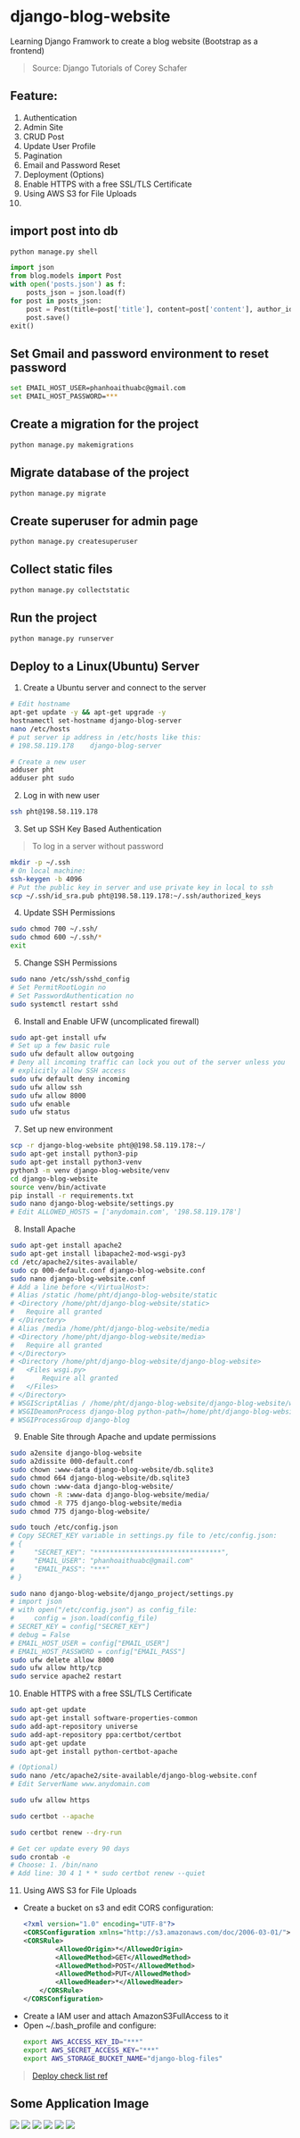 # django-blog-website
Learning Django Framwork to create a blog website (Bootstrap as a frontend)
> Source: Django Tutorials of Corey Schafer
## Feature:
1. Authentication
2. Admin Site
3. CRUD Post
4. Update User Profile
5. Pagination
6. Email and Password Reset
7. Deployment (Options)
8. Enable HTTPS with a free SSL/TLS Certificate
9. Using AWS S3 for File Uploads
10. 

## import post into db
```bash
python manage.py shell
```

```python
import json
from blog.models import Post
with open('posts.json') as f:
    posts_json = json.load(f)
for post in posts_json:
    post = Post(title=post['title'], content=post['content'], author_id=post['user_id'])
    post.save()
exit()
```

## Set Gmail and password environment to reset password

```bash
set EMAIL_HOST_USER=phanhoaithuabc@gmail.com
set EMAIL_HOST_PASSWORD=***
```

## Create a migration for the project

```bash
python manage.py makemigrations
```

## Migrate database of the project

```bash
python manage.py migrate
```

## Create superuser for admin page

```bash
python manage.py createsuperuser
```
## Collect static files

```bash
python manage.py collectstatic
```
## Run the project

```bash
python manage.py runserver
```

## Deploy to a Linux(Ubuntu) Server 
1. Create a Ubuntu server and connect to the server
```bash
# Edit hostname
apt-get update -y && apt-get upgrade -y
hostnamectl set-hostname django-blog-server
nano /etc/hosts
# put server ip address in /etc/hosts like this:
# 198.58.119.178    django-blog-server

# Create a new user
adduser pht
adduser pht sudo
```
2. Log in with new user
```bash
ssh pht@198.58.119.178
```
3. Set up SSH Key Based Authentication
> To log in a server without password
```bash
mkdir -p ~/.ssh
# On local machine:
ssh-keygen -b 4096
# Put the public key in server and use private key in local to ssh
scp ~/.ssh/id_sra.pub pht@198.58.119.178:~/.ssh/authorized_keys
```
4. Update SSH Permissions
```bash
sudo chmod 700 ~/.ssh/
sudo chmod 600 ~/.ssh/*
exit
```
5. Change SSH Permissions
```bash
sudo nano /etc/ssh/sshd_config
# Set PermitRootLogin no
# Set PasswordAuthentication no
sudo systemctl restart sshd
```
6. Install and Enable UFW (uncomplicated firewall)
```bash
sudo apt-get install ufw
# Set up a few basic rule
sudo ufw default allow outgoing
# Deny all incoming traffic can lock you out of the server unless you
# explicitly allow SSH access
sudo ufw default deny incoming
sudo ufw allow ssh
sudo ufw allow 8000
sudo ufw enable
sudo ufw status
```
7. Set up new environment
```bash
scp -r django-blog-website pht@@198.58.119.178:~/
sudo apt-get install python3-pip
sudo apt-get install python3-venv
python3 -m venv django-blog-website/venv
cd django-blog-website
source venv/bin/activate
pip install -r requirements.txt
sudo nano django-blog-website/settings.py
# Edit ALLOWED_HOSTS = ['anydomain.com', '198.58.119.178']
```
8. Install Apache
```bash
sudo apt-get install apache2
sudo apt-get install libapache2-mod-wsgi-py3
cd /etc/apache2/sites-available/
sudo cp 000-default.conf django-blog-website.conf
sudo nano django-blog-website.conf
# Add a line before </VirtualHost>: 
# Alias /static /home/pht/django-blog-website/static
# <Directory /home/pht/django-blog-website/static>
#   Require all granted
# </Directory>
# Alias /media /home/pht/django-blog-website/media
# <Directory /home/pht/django-blog-website/media>
#   Require all granted
# </Directory>
# <Directory /home/pht/django-blog-website/django-blog-website>
#   <Files wsgi.py>
#       Require all granted
#   </Files>
# </Directory>
# WSGIScriptAlias / /home/pht/django-blog-website/django-blog-website/wsgi.py
# WSGIDeamonProcess django-blog python-path=/home/pht/django-blog-website python-home=/home/pht/django-blog-website/venv
# WSGIProcessGroup django-blog
```
9. Enable Site through Apache and update permissions
```bash
sudo a2ensite django-blog-website 
sudo a2dissite 000-default.conf
sudo chown :www-data django-blog-website/db.sqlite3
sudo chmod 664 django-blog-website/db.sqlite3
sudo chown :www-data django-blog-website/
sudo chown -R :www-data django-blog-website/media/
sudo chmod -R 775 django-blog-website/media
sudo chmod 775 django-blog-website/

sudo touch /etc/config.json
# Copy SECRET_KEY variable in settings.py file to /etc/config.json:
# {
#     "SECRET_KEY": "********************************",
#     "EMAIL_USER": "phanhoaithuabc@gmail.com"
#     "EMAIL_PASS": "***"
# }

sudo nano django-blog-website/django_project/settings.py
# import json
# with open("/etc/config.json") as config_file:
#     config = json.load(config_file)
# SECRET_KEY = config["SECRET_KEY"]
# debug = False
# EMAIL_HOST_USER = config["EMAIL_USER"]
# EMAIL_HOST_PASSWORD = config["EMAIL_PASS"]
sudo ufw delete allow 8000
sudo ufw allow http/tcp
sudo service apache2 restart
```

10. Enable HTTPS with a free SSL/TLS Certificate
```bash
sudo apt-get update
sudo apt-get install software-properties-common
sudo add-apt-repository universe
sudo add-apt-repository ppa:certbot/certbot
sudo apt-get update
sudo apt-get install python-certbot-apache

# (Optional)
sudo nano /etc/apache2/site-available/django-blog-website.conf
# Edit ServerName www.anydomain.com

sudo ufw allow https

sudo certbot --apache

sudo certbot renew --dry-run

# Get cer update every 90 days
sudo crontab -e
# Choose: 1. /bin/nano
# Add line: 30 4 1 * * sudo certbot renew --quiet 
```

11. Using AWS S3 for File Uploads
- Create a bucket on s3 and edit CORS configuration:
    ```xml
    <?xml version="1.0" encoding="UTF-8"?>
    <CORSConfiguration xmlns="http://s3.amazonaws.com/doc/2006-03-01/">
    <CORSRule>
            <AllowedOrigin>*</AllowedOrigin>
            <AllowedMethod>GET</AllowedMethod>
            <AllowedMethod>POST</AllowedMethod>
            <AllowedMethod>PUT</AllowedMethod>
            <AllowedHeader>*</AllowedHeader>
        </CORSRule>
    </CORSConfiguration>
    ```
- Create a IAM user and attach AmazonS3FullAccess to it
- Open ~/.bash_profile and configure:
    ```bash
    export AWS_ACCESS_KEY_ID="***"
    export AWS_SECRET_ACCESS_KEY="***"
    export AWS_STORAGE_BUCKET_NAME="django-blog-files"
    ```

> [Deploy check list ref](https://docs.djangoproject.com/en/4.1/howto/deployment/checklist/)

## Some Application Image
<img src="images/home_page.png">
<img src="images\admin_page.png">
<img src="images\new_post.png">
<img src="images\post_detail.png">
<img src="images\profile.png">
<img src="images\reset_password.png">
